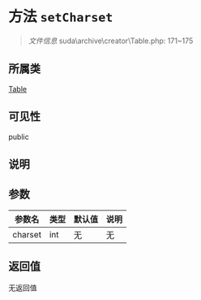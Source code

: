 # 方法 `setCharset`

> *文件信息* suda\archive\creator\Table.php: 171~175

## 所属类 

[Table](../Table.md)

## 可见性

 public 

## 说明



## 参数


| 参数名 | 类型 | 默认值 | 说明 |
|--------|-----|-------|-------|
| charset |  int | 无 | 无 |



## 返回值

无返回值
